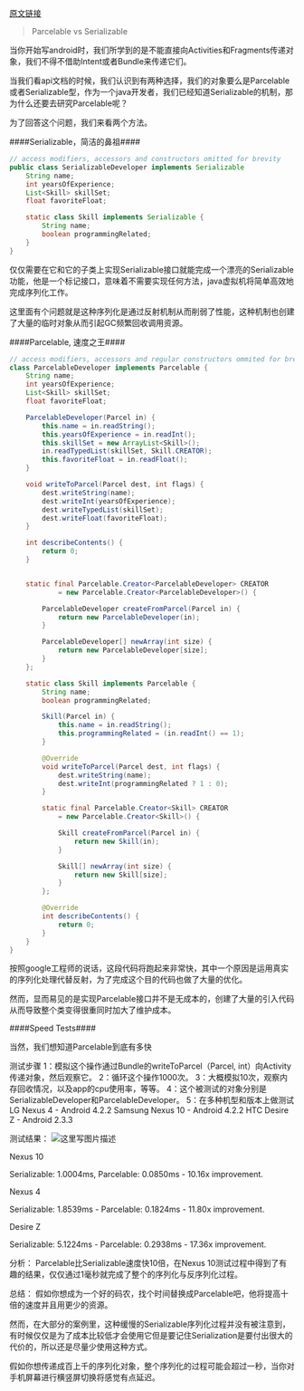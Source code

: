 [原文链接](http://www.developerphil.com/parcelable-vs-serializable/)

> Parcelable vs Serializable

当你开始写android时，我们所学到的是不能直接向Activities和Fragments传递对象，我们不得不借助Intent或者Bundle来传递它们。

当我们看api文档的时候，我们认识到有两种选择，我们的对象要么是Parcelable或者Serializable型，作为一个java开发者，我们已经知道Serializable的机制，那为什么还要去研究Parcelable呢？

为了回答这个问题，我们来看两个方法。

####Serializable，简洁的鼻祖####

```java
// access modifiers, accessors and constructors omitted for brevity
public class SerializableDeveloper implements Serializable
    String name;
    int yearsOfExperience;
    List<Skill> skillSet;
    float favoriteFloat;

    static class Skill implements Serializable {
        String name;
        boolean programmingRelated;
    }
}

```

仅仅需要在它和它的子类上实现Serializable接口就能完成一个漂亮的Serializable功能，他是一个标记接口，意味着不需要实现任何方法，java虚拟机将简单高效地完成序列化工作。

这里面有个问题就是这种序列化是通过反射机制从而削弱了性能，这种机制也创建了大量的临时对象从而引起GC频繁回收调用资源。

####Parcelable, 速度之王####
```java
// access modifiers, accessors and regular constructors ommited for brevity
class ParcelableDeveloper implements Parcelable {
    String name;
    int yearsOfExperience;
    List<Skill> skillSet;
    float favoriteFloat;

    ParcelableDeveloper(Parcel in) {
        this.name = in.readString();
        this.yearsOfExperience = in.readInt();
        this.skillSet = new ArrayList<Skill>();
        in.readTypedList(skillSet, Skill.CREATOR);
        this.favoriteFloat = in.readFloat();
    }

    void writeToParcel(Parcel dest, int flags) {
        dest.writeString(name);
        dest.writeInt(yearsOfExperience);
        dest.writeTypedList(skillSet);
        dest.writeFloat(favoriteFloat);
    }

    int describeContents() {
        return 0;
    }


    static final Parcelable.Creator<ParcelableDeveloper> CREATOR
            = new Parcelable.Creator<ParcelableDeveloper>() {

        ParcelableDeveloper createFromParcel(Parcel in) {
            return new ParcelableDeveloper(in);
        }

        ParcelableDeveloper[] newArray(int size) {
            return new ParcelableDeveloper[size];
        }
    };

    static class Skill implements Parcelable {
        String name;
        boolean programmingRelated;

        Skill(Parcel in) {
            this.name = in.readString();
            this.programmingRelated = (in.readInt() == 1);
        }

        @Override
        void writeToParcel(Parcel dest, int flags) {
            dest.writeString(name);
            dest.writeInt(programmingRelated ? 1 : 0);
        }

        static final Parcelable.Creator<Skill> CREATOR
            = new Parcelable.Creator<Skill>() {

            Skill createFromParcel(Parcel in) {
                return new Skill(in);
            }

            Skill[] newArray(int size) {
                return new Skill[size];
            }
        };

        @Override
        int describeContents() {
            return 0;
        }
    }
}
```
按照google工程师的说话，这段代码将跑起来非常快，其中一个原因是运用真实的序列化处理代替反射，为了完成这个目的代码也做了大量的优化。

然而，显而易见的是实现Parcelable接口并不是无成本的，创建了大量的引入代码从而导致整个类变得很重同时加大了维护成本。

####Speed Tests####

当然，我们想知道Parcelable到底有多快

测试步骤
1：模拟这个操作通过Bundle的writeToParcel（Parcel, int）向Activity传递对象，然后观察它。
2：循环这个操作1000次。
3：大概模拟10次，观察内存回收情况，以及app的cpu使用率，等等。
4：这个被测试的对象分别是SerializableDeveloper和ParcelableDeveloper。
5：在多种机型和版本上做测试
LG Nexus 4 - Android 4.2.2 
Samsung Nexus 10 - Android 4.2.2
HTC Desire Z - Android 2.3.3

测试结果：
![这里写图片描述](http://img.blog.csdn.net/20160318115133497)

Nexus 10

Serializable: 1.0004ms,  Parcelable: 0.0850ms - 10.16x improvement.

Nexus 4

Serializable: 1.8539ms - Parcelable: 0.1824ms - 11.80x improvement.

Desire Z

Serializable: 5.1224ms - Parcelable: 0.2938ms - 17.36x improvement.

分析：
Parcelable比Serializable速度快10倍，在Nexus 10测试过程中得到了有趣的结果，仅仅通过1毫秒就完成了整个的序列化与反序列化过程。

总结：
假如你想成为一个好的码农，找个时间替换成Parcelable吧，他将提高十倍的速度并且用更少的资源。

然而，在大部分的案例里，这种缓慢的Serializable序列化过程并没有被注意到，有时候仅仅是为了成本比较低才会使用它但是要记住Serialization是要付出很大的代价的，所以还是尽量少使用这种方式。

假如你想传递成百上千的序列化对象，整个序列化的过程可能会超过一秒，当你对手机屏幕进行横竖屏切换将感觉有点延迟。
